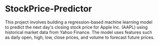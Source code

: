 # StockPrice-Predictor
This project involves building a regression-based machine learning model to predict the next day's closing stock price for Apple Inc. (AAPL) using historical market data from Yahoo Finance. The model uses features such as daily open, high, low, close prices, and volume to forecast future prices.
